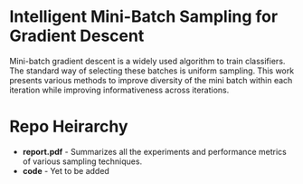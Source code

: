# Intelligent Mini-Batch Sampling for Gradient Descent
Mini-batch gradient descent is a widely used algorithm to train classifiers. The standard way of selecting these batches is uniform sampling. This work presents various methods to improve diversity of the mini batch within each iteration while improving informativeness across iterations.

# Repo Heirarchy

- **report.pdf** - Summarizes all the experiments and performance metrics of various sampling techniques.
- **code** - Yet to be added
